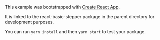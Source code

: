 This example was bootstrapped with [Create React App](https://github.com/facebook/create-react-app).

It is linked to the react-basic-stepper package in the parent directory for development purposes.

You can run `yarn install` and then `yarn start` to test your package.
